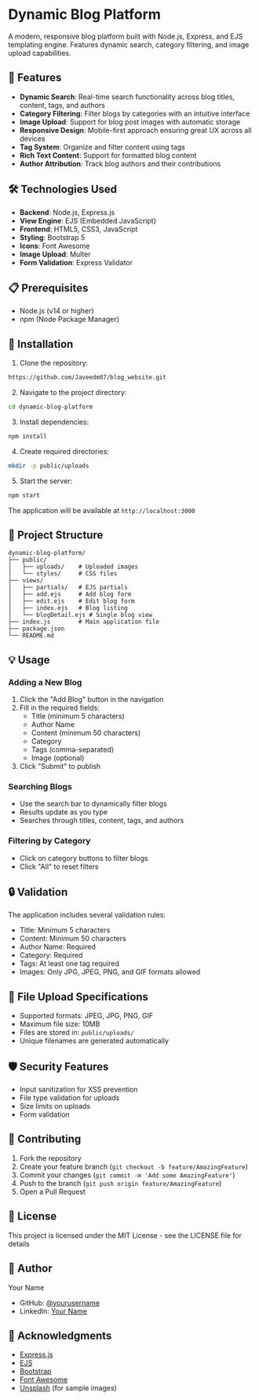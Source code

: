 # Dynamic Blog Platform

A modern, responsive blog platform built with Node.js, Express, and EJS templating engine. Features dynamic search, category filtering, and image upload capabilities.

## 🚀 Features

- **Dynamic Search**: Real-time search functionality across blog titles, content, tags, and authors
- **Category Filtering**: Filter blogs by categories with an intuitive interface
- **Image Upload**: Support for blog post images with automatic storage
- **Responsive Design**: Mobile-first approach ensuring great UX across all devices
- **Tag System**: Organize and filter content using tags
- **Rich Text Content**: Support for formatted blog content
- **Author Attribution**: Track blog authors and their contributions

## 🛠️ Technologies Used

- **Backend**: Node.js, Express.js
- **View Engine**: EJS (Embedded JavaScript)
- **Frontend**: HTML5, CSS3, JavaScript
- **Styling**: Bootstrap 5
- **Icons**: Font Awesome
- **Image Upload**: Multer
- **Form Validation**: Express Validator

## 📋 Prerequisites

- Node.js (v14 or higher)
- npm (Node Package Manager)

## 🔧 Installation

1. Clone the repository:
```bash
https://github.com/Javeedm07/blog_website.git
```

2. Navigate to the project directory:
```bash
cd dynamic-blog-platform
```

3. Install dependencies:
```bash
npm install
```

4. Create required directories:
```bash
mkdir -p public/uploads
```

5. Start the server:
```bash
npm start
```

The application will be available at `http://localhost:3000`

## 📁 Project Structure

```
dynamic-blog-platform/
├── public/
│   ├── uploads/    # Uploaded images
│   └── styles/     # CSS files
├── views/
│   ├── partials/   # EJS partials
│   ├── add.ejs     # Add blog form
│   ├── edit.ejs    # Edit blog form
│   ├── index.ejs   # Blog listing
│   └── blogDetail.ejs # Single blog view
├── index.js        # Main application file
├── package.json
└── README.md
```

## 💡 Usage

### Adding a New Blog
1. Click the "Add Blog" button in the navigation
2. Fill in the required fields:
   - Title (minimum 5 characters)
   - Author Name
   - Content (minimum 50 characters)
   - Category
   - Tags (comma-separated)
   - Image (optional)
3. Click "Submit" to publish

### Searching Blogs
- Use the search bar to dynamically filter blogs
- Results update as you type
- Searches through titles, content, tags, and authors

### Filtering by Category
- Click on category buttons to filter blogs
- Click "All" to reset filters

## 🔒 Validation

The application includes several validation rules:
- Title: Minimum 5 characters
- Content: Minimum 50 characters
- Author Name: Required
- Category: Required
- Tags: At least one tag required
- Images: Only JPG, JPEG, PNG, and GIF formats allowed

## 📝 File Upload Specifications

- Supported formats: JPEG, JPG, PNG, GIF
- Maximum file size: 10MB
- Files are stored in: `public/uploads/`
- Unique filenames are generated automatically

## 🛡️ Security Features

- Input sanitization for XSS prevention
- File type validation for uploads
- Size limits on uploads
- Form validation

## 🤝 Contributing

1. Fork the repository
2. Create your feature branch (`git checkout -b feature/AmazingFeature`)
3. Commit your changes (`git commit -m 'Add some AmazingFeature'`)
4. Push to the branch (`git push origin feature/AmazingFeature`)
5. Open a Pull Request

## 📄 License

This project is licensed under the MIT License - see the LICENSE file for details

## 👤 Author

Your Name
- GitHub: [@yourusername](https://github.com/yourusername)
- LinkedIn: [Your Name](https://linkedin.com/in/yourprofile)

## 🙏 Acknowledgments

- [Express.js](https://expressjs.com/)
- [EJS](https://ejs.co/)
- [Bootstrap](https://getbootstrap.com/)
- [Font Awesome](https://fontawesome.com/)
- [Unsplash](https://unsplash.com/) (for sample images)
